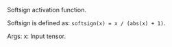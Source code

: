 Softsign activation function.

Softsign is defined as: `softsign(x) = x / (abs(x) + 1)`.

Args:
    x: Input tensor.
